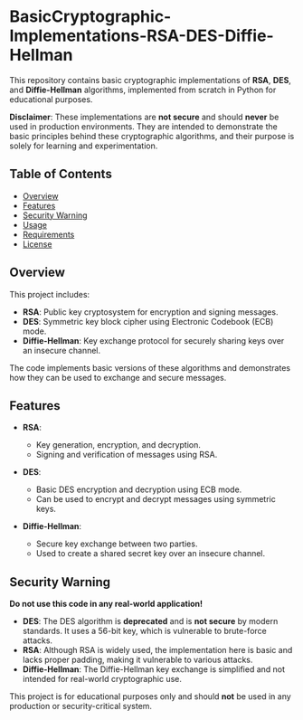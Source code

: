 # BasicCryptographic-Implementations-RSA-DES-Diffie-Hellman

This repository contains basic cryptographic implementations of **RSA**, **DES**, and **Diffie-Hellman** algorithms, implemented from scratch in Python for educational purposes. 

**Disclaimer**: These implementations are **not secure** and should **never** be used in production environments. They are intended to demonstrate the basic principles behind these cryptographic algorithms, and their purpose is solely for learning and experimentation.

## Table of Contents

- [Overview](#overview)
- [Features](#features)
- [Security Warning](#security-warning)
- [Usage](#usage)
- [Requirements](#requirements)
- [License](#license)

## Overview

This project includes:
- **RSA**: Public key cryptosystem for encryption and signing messages.
- **DES**: Symmetric key block cipher using Electronic Codebook (ECB) mode.
- **Diffie-Hellman**: Key exchange protocol for securely sharing keys over an insecure channel.

The code implements basic versions of these algorithms and demonstrates how they can be used to exchange and secure messages.

## Features

- **RSA**: 
  - Key generation, encryption, and decryption.
  - Signing and verification of messages using RSA.

- **DES**: 
  - Basic DES encryption and decryption using ECB mode.
  - Can be used to encrypt and decrypt messages using symmetric keys.

- **Diffie-Hellman**: 
  - Secure key exchange between two parties.
  - Used to create a shared secret key over an insecure channel.

## Security Warning

**Do not use this code in any real-world application!**

- **DES**: The DES algorithm is **deprecated** and is **not secure** by modern standards. It uses a 56-bit key, which is vulnerable to brute-force attacks.
- **RSA**: Although RSA is widely used, the implementation here is basic and lacks proper padding, making it vulnerable to various attacks.
- **Diffie-Hellman**: The Diffie-Hellman key exchange is simplified and not intended for real-world cryptographic use.

This project is for educational purposes only and should **not** be used in any production or security-critical system.

